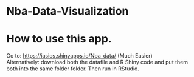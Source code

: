 # Nba-Data-Visualization
# How to use this app.
Go to: https://iasios.shinyapps.io/Nba_data/ (Much Easier) <br>
Alternatively: download both the datafile and R Shiny code and put them both into the same folder folder. Then run in RStudio.
